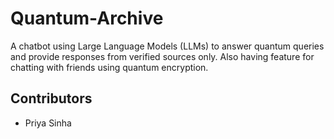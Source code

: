 # Quantum-Archive
A chatbot using Large Language Models (LLMs) to answer quantum queries and provide responses from verified sources only. Also having feature for chatting with friends using quantum encryption.

## Contributors
- Priya Sinha